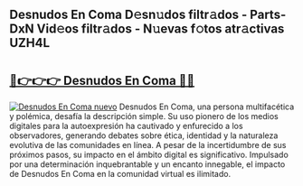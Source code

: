## Desnudos En Coma D𝚎sn𝚞dos filtr𝚊dos - Parts-DxN Vid𝚎os filtr𝚊dos - N𝚞evas f𝚘tos atr𝚊ctivas UZH4L

# <h2><a href="http://mbcgr3.tromn.icu/?c=Desnudos+En+Coma">🔗👉👉👉 Desnudos En Coma 🔗🔗</a></h2>

[![Desnudos En Coma nuevo](https://i.imgur.com/pEAQMta.gif)](http://mbcgr3.tromn.icu/?c=Desnudos+En+Coma)
Desnudos En Coma, una persona multifacética y polémica, desafía la descripción simple. Su uso pionero de los medios digitales para la autoexpresión ha cautivado y enfurecido a los observadores, generando debates sobre ética, identidad y la naturaleza evolutiva de las comunidades en línea. A pesar de la incertidumbre de sus próximos pasos, su impacto en el ámbito digital es significativo. Impulsado por una determinación inquebrantable y un encanto innegable, el impacto de Desnudos En Coma en la comunidad virtual es ilimitado.
